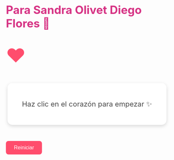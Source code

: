 
<!DOCTYPE html>
<html lang="es">
<head>
  <meta charset="UTF-8" />
  <meta name="viewport" content="width=device-width, initial-scale=1" />
  <title>Para Sandra, con Amor ❤️</title>
  <style>
    @import url('https://fonts.googleapis.com/css2?family=Pacifico&display=swap');

    body {
      font-family: 'Pacifico', cursive;
      background: linear-gradient(135deg, #ffe6f0, #ffe0ec);
      text-align: center;
      padding: 40px;
      overflow-x: hidden;
    }

    h1 {
      color: #d63384;
      font-size: 2.5em;
    }

    .heart {
      font-size: 60px;
      cursor: pointer;
      transition: transform 0.3s ease;
      user-select: none;
      color: #ff4d6d;
      margin: 20px auto;
      display: inline-block;
    }

    .heart:hover {
      transform: scale(1.2);
    }

    .heart.latido {
      animation: latido 0.6s ease;
      color: #ff1a75;
    }

    @keyframes latido {
      0%, 100% { transform: scale(1); }
      50% { transform: scale(1.5); }
    }

    .message, .final {
      margin: 30px auto;
      font-size: 22px;
      color: #4a4a4a;
      background: #fff;
      padding: 20px;
      border-radius: 15px;
      width: 90%;
      max-width: 500px;
      box-shadow: 0 4px 12px rgba(0,0,0,0.15);
      min-height: 90px;
      display: flex;
      align-items: center;
      justify-content: center;
      opacity: 1;
      transition: opacity 0.5s ease;
    }

    .message.oculto, .final.oculto {
      opacity: 0;
    }

    .btn-reset, .btn-final {
      margin-top: 20px;
      background: #ff4d6d;
      border: none;
      color: white;
      padding: 12px 25px;
      border-radius: 8px;
      cursor: pointer;
      font-size: 16px;
      transition: background-color 0.3s ease;
      user-select: none;
    }

    .btn-reset:hover, .btn-final:hover {
      background: #c9184a;
    }

    .floating-hearts {
      position: fixed;
      top: 0;
      left: 0;
      width: 100%;
      height: 100%;
      pointer-events: none;
      overflow: hidden;
      z-index: 0;
    }

    .floating-hearts span {
      position: absolute;
      width: 30px;
      height: 30px;
      background: url('https://cdn-icons-png.flaticon.com/512/833/833472.png') no-repeat center;
      background-size: contain;
      animation: float 10s linear infinite;
      opacity: 0.6;
      will-change: transform;
    }

    @keyframes float {
      0% { transform: translateY(100vh) scale(0.5); }
      100% { transform: translateY(-10vh) scale(1.2); }
    }

    .final {
      display: none;
      flex-direction: column;
    }

    .final h2 {
      margin-bottom: 15px;
      font-size: 1.8em;
      color: #c2185b;
    }

    .corazon-final {
      font-size: 80px;
      animation: pulse 1s infinite alternate;
      color: #ff1a75;
      margin-top: 20px;
    }

    @keyframes pulse {
      from { transform: scale(1); }
      to { transform: scale(1.3); }
    }

    audio {
      display: none;
    }
  </style>
</head>
<body>
  <h1>Para Sandra Olivet Diego Flores 💖</h1>

  <div class="heart" id="heart" onclick="mostrarMensaje()">❤️</div>

  <div class="message" id="mensaje">Haz clic en el corazón para empezar ✨</div>

  <button class="btn-reset" onclick="reiniciarJuego()">Reiniciar</button>

  <div class="final" id="final">
    <h2>Gracias por leer todo esto, mi amor ❤️</h2>
    <p>
      Quería que sintieras todo lo que haces en mí.<br>
      Tu amor es mi motor, mi paz y mi razón de sonreír todos los días.<br>
      Siempre te elegiré, Sandra. Hoy, mañana y toda la vida. 💍
    </p>

    <img src="https://i.ibb.co/ksQfxCzC/IMG-0257.jpg" alt="Nosotros" style="max-width: 90%; border-radius: 15px; margin-top: 25px; box-shadow: 0 4px 15px rgba(0,0,0,0.2);" />

    <h3 style="margin-top: 20px; color: #c2185b;">Las amo, mi pequeña familia ❤️</h3>

    <div class="corazon-final">💖</div>

    <button class="btn-final" onclick="reiniciarJuego()">Volver a empezar 🔄</button>
  </div>

  <div class="floating-hearts" id="corazones"></div>

  <audio id="musica" autoplay loop>
    <source src="https://www.bensound.com/bensound-music/bensound-romantic.mp3" type="audio/mpeg">
    Tu navegador no soporta música de fondo.
  </audio>

  <script>
    const mensajes = [
      "Eres mi persona favorita en el mundo 🌎",
      "Contigo todo es mejor 🧑‍🧑‍🧒",
      "Gracias por existir, hermosa mujer 💫",
      "Tu sonrisa es mi lugar feliz 😊",
      "Te amo más que a los postres 🍰",
      "Eres mi razón de sonreír cada día 😘",
      "Si pudiera darte una estrella por cada vez que pienso en ti, el cielo estaría vacío ✨",
      "Eres lo mejor que me ha pasado. Junto con mi hija, son lo más bello de este mundo 🥺❤️",
      "Te amo infinitamente ♾️",
      "Lo mejor del mundo eres tú y nuestra criatura 🐥❤️",
      "Amo tus ojos 👀❤️",
      "Amo tu carita hermosa 🥰",
      "Amo tu sonrisa más bella 😍",
      "Amo tu cuerpo 😋",
      "Amo todo de ti 😮‍💨❤️",
      "Gracias por ser parte de mi vida 💖"
    ];

    let usado = [];
    const heart = document.getElementById("heart");
    const mensajeDiv = document.getElementById("mensaje");
    const finalDiv = document.getElementById("final");
    const musica = document.getElementById("musica");

    function mostrarMensaje() {
      if (usado.length === mensajes.length) {
        heart.classList.add("latido");
        setTimeout(() => heart.classList.remove("latido"), 600);

        mensajeDiv.classList.add("oculto");
        setTimeout(() => {
          mensajeDiv.style.display = "none";
          finalDiv.style.display = "flex";
        }, 600);
        return;
      }

      heart.classList.add("latido");
      setTimeout(() => heart.classList.remove("latido"), 600);

      let index;
      do {
        index = Math.floor(Math.random() * mensajes.length);
      } while (usado.includes(index));

      usado.push(index);
      mensajeDiv.classList.add("oculto");
      setTimeout(() => {
        mensajeDiv.textContent = mensajes[index];
        mensajeDiv.classList.remove("oculto");
      }, 500);
    }

    function reiniciarJuego() {
      usado = [];
      mensajeDiv.textContent = "Haz clic en el corazón para empezar ✨";
      mensajeDiv.style.display = "flex";
      finalDiv.style.display = "none";
      // Reiniciar música si quieres (opcional)
      musica.currentTime = 0;
      musica.play();
    }

    // Corazones flotantes
    const container = document.getElementById('corazones');
    for (let i = 0; i < 20; i++) {
      const heartSpan = document.createElement('span');
      heartSpan.style.left = Math.random() * 100 + 'vw';
      heartSpan.style.animationDuration = (5 + Math.random() * 5) + 's';
      heartSpan.style.animationDelay = (Math.random() * 10) + 's';
      container.appendChild(heartSpan);
    }
  </script>
</body>
</html>
